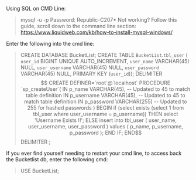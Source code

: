 Using SQL on CMD Line:

> mysql -u <username> -p
> Password: Republic-C207*
> Not working? Follow this guide, scroll down to the command line section: https://www.liquidweb.com/kb/how-to-install-mysql-windows/

Enter the following into the cmd line:
> CREATE DATABASE BucketList;
> CREATE TABLE `BucketList`.`tbl_user` (
  `user_id` BIGINT UNIQUE AUTO_INCREMENT,
  `user_name` VARCHAR(45) NULL,
  `user_username` VARCHAR(45) NULL,
  `user_password` VARCHAR(45) NULL,
  PRIMARY KEY (`user_id`));
> DELIMITER $$
CREATE DEFINER=`root`@`localhost` PROCEDURE `sp_createUser`(
    IN p_name VARCHAR(45),        -- Updated to 45 to match table definition
    IN p_username VARCHAR(45),    -- Updated to 45 to match table definition
    IN p_password VARCHAR(255)    -- Updated to 255 for hashed passwords
)
BEGIN
    if (select exists (select 1 from tbl_user where user_username = p_username)) THEN
        select 'Username Exists !!';
    ELSE
        insert into tbl_user
        (
            user_name,
            user_username,
            user_password
        )
        values
        (
            p_name,
            p_username,
            p_password
        );
    END IF;
END$$
DELIMITER ;

If you ever find yourself needing to restart your cmd line, to access back the Bucketlist db, enter the following cmd:
> USE BucketList;
